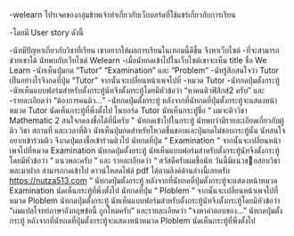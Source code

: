   -welearn โปรเจคของกลุ่มข้าพเจ้าทำเกี่ยวกับเว็บบอร์ดที่ใช้แชร์เกี่ยวกับการเรียน
  
 -โดยมี User story ดังนี้
  
  -นัทมีปัญหาเกี่ยวกับวิชาที่เรียน เขาอยากให้ผลการเรียนในเทอมนี้ดีขึ้น จึงหาเว็บไซต์
  -ที่จะสามารถช่วยเขาได้ นัทพบกับเว็บไซต์ Welearn
  -เมื่อนัทกดเข้าไปในเว็บไซต์เขาจะเห็น title ชื่อ We Learn
  -นัทเห็นปุ่มกด “Tutor” “Examination” และ “Problem”
  -นัทรู้สึกสนใจว่า Tutor เป็นอย่างไรจึงกดที่ปุ่ม “Tutor” จากนั้นจะเปลี่ยนหน้าเพจไปที่
  -หมวด Tutor
  -นัทกดปุ่มตั้งกระทู้
  -นัทเห็นแบบฟอร์มสําหรับตั้งกระทู้นัทจึงตั้งกระทู้โดยมีหัวข้อว่า “หาคนติวฟิสิกส์2 ครับ” และ  
  -รายละเอียดว่า “ต้องการคนติว...”
  -นัทกดปุ่มตั้งกระทู้
  หลังจากที่นัทกดที่ปุ่มตั้งกระทู้จะแสดงหน้าหมวด Tutor
  นัดเห็นกระทู้ที่พึ่งตั้งไป
  ในบอร์ด Tutor นัทเห็นกระทูัชื่อ “ ผมจะติววิชา Mathematic 2 สนใจกดลงชื่อได้ที่นี่ครับ "
  นัทกดเข้าไปในกระทู้ นัทพบว่ามีรายละเอียดเกี่ยวกับผู้ติว วิชา สถานที่ และเวลาที่ติว
  นัทเห็นปุ่มกดสําหรับโหวตชื่นชอบและปุ่มกดไม่ชอบกระทู้นั้น
  นัทสนใจอยากเข้าร่วมติว จึงกดปุ่มลงชื่อเข้าร่วมติวไป
  นัทกดที่ปุ่ม “ Examination ” จากนั้นจะเปลี่ยนหน้าเพจไปที่หมวด Examination
  นัทกดปุ่มตั้งกระทู้
  นัทเห็นแบบฟอร์มสําหรับตั้งกระทู้นัทจึงตั้งกระทู้โดยมีหัวข้อว่า “ แนวพละครับ “ และ
  รายละเอียดว่า “ สวัสดีครับผมชื่อนัท วันนี้มีแนวขอสอบวิชาพละมาฝาก สามารถกดเข้าไป
  ดาวน์โหลดไฟล์ pdf ได้ตามลิงค์ด้านล่างนี้เลยครับ https://nutza513.com “
  นัทกดปุ่มตั้งกระทู้
  หลังจากที่นัทกดที่ปุ่มตั้งกระทู้จะแสดงหน้าหมวด Examination
  นัดเห็นกระทู้ที่พึ่งตั้งไป
  นัทกดที่ปุ่ม “ Ploblem ” จากนั้นจะเปลี่ยนหน้าเพจไปที่หมวด Ploblem
  นัทกดปุ่มตั้งกระทู้
  นัทเห็นแบบฟอร์มสําหรับตั้งกระทู้นัทจึงตั้งกระทู้โดยมีหัวข้อว่า “ผมแปลโจทย์ภาษาอังกฤษข้อนี้
  ถูกไหมครับ” และรายละเอียดว่า “จงหาคําตอบของ…”
  นัทกดปุ่มตั้งกระทู้
  หลังจากที่นัทกดที่ปุ่มตั้งกระทู้จะแสดงหน้าหมวด Ploblem
  นัดเห็นกระทู้ที่พึ่งตั้งไป
